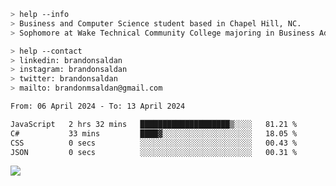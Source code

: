 ````bash
> help --info
> Business and Computer Science student based in Chapel Hill, NC.
> Sophomore at Wake Technical Community College majoring in Business Administration.
````

````bash
> help --contact
> linkedin: brandonsaldan
> instagram: brandonsaldan
> twitter: brandonsaldan
> mailto: brandonmsaldan@gmail.com
````

<!--START_SECTION:waka-->

```txt
From: 06 April 2024 - To: 13 April 2024

JavaScript   2 hrs 32 mins   ████████████████████▒░░░░   81.21 %
C#           33 mins         ████▓░░░░░░░░░░░░░░░░░░░░   18.05 %
CSS          0 secs          ░░░░░░░░░░░░░░░░░░░░░░░░░   00.43 %
JSON         0 secs          ░░░░░░░░░░░░░░░░░░░░░░░░░   00.31 %
```

<!--END_SECTION:waka-->

![](https://komarev.com/ghpvc/?username=brandonsaldan&color=6A8AFF)
